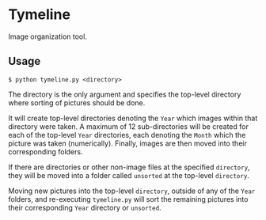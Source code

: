 # Tymeline

Image organization tool.

## Usage

`$ python tymeline.py <directory>`

The directory is the only argument and specifies the top-level directory where sorting of pictures should be done.

It will create top-level directories denoting the `Year` which images within that directory were taken. A maximum of 12 sub-directories will be created for each of the top-level `Year` directories, each denoting the `Month` which the picture was taken (numerically). Finally, images are then moved into their corresponding folders.

If there are directories or other non-image files at the specified `directory`, they will be moved into a folder called `unsorted` at the top-level `directory`.

Moving new pictures into the top-level `directory`, outside of any of the `Year` folders, and re-executing `tymeline.py` will sort the remaining pictures into their corresponding `Year` directory or `unsorted`.
